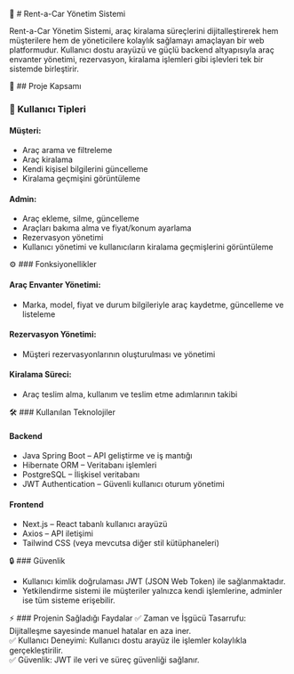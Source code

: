 🚗 # Rent-a-Car Yönetim Sistemi

Rent-a-Car Yönetim Sistemi, araç kiralama süreçlerini dijitalleştirerek hem müşterilere hem de yöneticilere kolaylık sağlamayı amaçlayan bir web platformudur. Kullanıcı dostu arayüzü ve güçlü backend altyapısıyla araç envanter yönetimi, rezervasyon, kiralama işlemleri gibi işlevleri tek bir sistemde birleştirir.

📌 ## Proje Kapsamı

### 👤 Kullanıcı Tipleri

#### Müşteri:
- Araç arama ve filtreleme
- Araç kiralama
- Kendi kişisel bilgilerini güncelleme
- Kiralama geçmişini görüntüleme

#### Admin:
- Araç ekleme, silme, güncelleme
- Araçları bakıma alma ve fiyat/konum ayarlama
- Rezervasyon yönetimi
- Kullanıcı yönetimi ve kullanıcıların kiralama geçmişlerini görüntüleme

⚙️ ### Fonksiyonellikler

#### Araç Envanter Yönetimi:
- Marka, model, fiyat ve durum bilgileriyle araç kaydetme, güncelleme ve listeleme

#### Rezervasyon Yönetimi:
- Müşteri rezervasyonlarının oluşturulması ve yönetimi

#### Kiralama Süreci:
- Araç teslim alma, kullanım ve teslim etme adımlarının takibi

🛠️ ### Kullanılan Teknolojiler

#### Backend
- Java Spring Boot – API geliştirme ve iş mantığı
- Hibernate ORM – Veritabanı işlemleri
- PostgreSQL – İlişkisel veritabanı
- JWT Authentication – Güvenli kullanıcı oturum yönetimi

#### Frontend
- Next.js – React tabanlı kullanıcı arayüzü
- Axios – API iletişimi
- Tailwind CSS (veya mevcutsa diğer stil kütüphaneleri)

🔒 ### Güvenlik
- Kullanıcı kimlik doğrulaması JWT (JSON Web Token) ile sağlanmaktadır.
- Yetkilendirme sistemi ile müşteriler yalnızca kendi işlemlerine, adminler ise tüm sisteme erişebilir.

⚡ ### Projenin Sağladığı Faydalar
✅ Zaman ve İşgücü Tasarrufu: Dijitalleşme sayesinde manuel hatalar en aza iner.  
✅ Kullanıcı Deneyimi: Kullanıcı dostu arayüz ile işlemler kolaylıkla gerçekleştirilir.  
✅ Güvenlik: JWT ile veri ve süreç güvenliği sağlanır.
